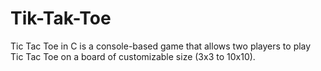 # Tik-Tak-Toe
Tic Tac Toe in C is a console-based game that allows two players to play Tic Tac Toe on a board of customizable size (3x3 to 10x10). 

